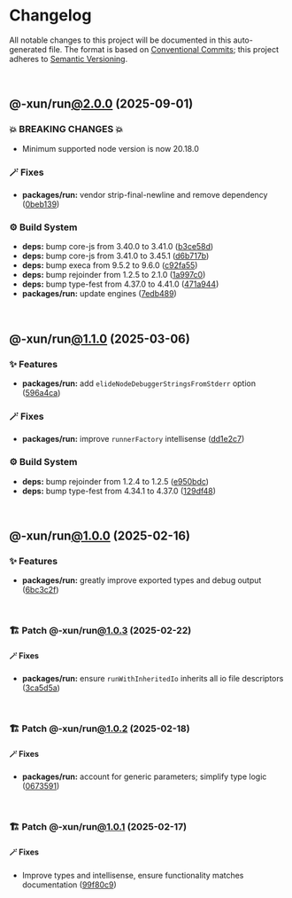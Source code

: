 # Changelog

All notable changes to this project will be documented in this auto-generated
file. The format is based on [Conventional Commits][1];
this project adheres to [Semantic Versioning][2].

<br />

## @-xun/run[@2.0.0][3] (2025-09-01)

### 💥 BREAKING CHANGES 💥

- Minimum supported node version is now 20.18.0

### 🪄 Fixes

- **packages/run:** vendor strip-final-newline and remove dependency ([0beb139][4])

### ⚙️ Build System

- **deps:** bump core-js from 3.40.0 to 3.41.0 ([b3ce58d][5])
- **deps:** bump core-js from 3.41.0 to 3.45.1 ([d6b717b][6])
- **deps:** bump execa from 9.5.2 to 9.6.0 ([c92fa55][7])
- **deps:** bump rejoinder from 1.2.5 to 2.1.0 ([1a997c0][8])
- **deps:** bump type-fest from 4.37.0 to 4.41.0 ([471a944][9])
- **packages/run:** update engines ([7edb489][10])

<br />

## @-xun/run[@1.1.0][11] (2025-03-06)

### ✨ Features

- **packages/run:** add `elideNodeDebuggerStringsFromStderr` option ([596a4ca][12])

### 🪄 Fixes

- **packages/run:** improve `runnerFactory` intellisense ([dd1e2c7][13])

### ⚙️ Build System

- **deps:** bump rejoinder from 1.2.4 to 1.2.5 ([e950bdc][14])
- **deps:** bump type-fest from 4.34.1 to 4.37.0 ([129df48][15])

<br />

## @-xun/run[@1.0.0][16] (2025-02-16)

### ✨ Features

- **packages/run:** greatly improve exported types and debug output ([6bc3c2f][17])

<br />

### 🏗️ Patch @-xun/run[@1.0.3][18] (2025-02-22)

#### 🪄 Fixes

- **packages/run:** ensure `runWithInheritedIo` inherits all io file descriptors ([3ca5d5a][19])

<br />

### 🏗️ Patch @-xun/run[@1.0.2][20] (2025-02-18)

#### 🪄 Fixes

- **packages/run:** account for generic parameters; simplify type logic ([0673591][21])

<br />

### 🏗️ Patch @-xun/run[@1.0.1][22] (2025-02-17)

#### 🪄 Fixes

- Improve types and intellisense, ensure functionality matches documentation ([99f80c9][23])

[1]: https://conventionalcommits.org
[2]: https://semver.org
[3]: https://github.com/Xunnamius/exec-utils/compare/@-xun/run@1.1.0...@-xun/run@2.0.0
[4]: https://github.com/Xunnamius/exec-utils/commit/0beb13984ad5fb4d85e1c2f2529a27b8ce2033b6
[5]: https://github.com/Xunnamius/exec-utils/commit/b3ce58dc2582ab5114ceb9ab8c4f989057040294
[6]: https://github.com/Xunnamius/exec-utils/commit/d6b717b3a126a51f09453ddf8c1eb8d848aacd63
[7]: https://github.com/Xunnamius/exec-utils/commit/c92fa555f2a1fdc28d0e1281a32e2e42b9df705e
[8]: https://github.com/Xunnamius/exec-utils/commit/1a997c03f4233623640aa8fbb35f9d5ecab8ebea
[9]: https://github.com/Xunnamius/exec-utils/commit/471a944a81be2024bff2b65ad52e8ae81d60e12f
[10]: https://github.com/Xunnamius/exec-utils/commit/7edb489f9139da5039c24dba1bb74df108adec2b
[11]: https://github.com/Xunnamius/exec-utils/compare/@-xun/run@1.0.3...@-xun/run@1.1.0
[12]: https://github.com/Xunnamius/exec-utils/commit/596a4ca63a2b17b0a8e1d7467f14581cfd100d5d
[13]: https://github.com/Xunnamius/exec-utils/commit/dd1e2c7feb508649e5b5164f882176380432901f
[14]: https://github.com/Xunnamius/exec-utils/commit/e950bdc88246d4df68cb4e148b36441b3b936f55
[15]: https://github.com/Xunnamius/exec-utils/commit/129df486660f117039b2de4cd8ed17bd7f5a2f35
[16]: https://github.com/Xunnamius/exec-utils/compare/6bc3c2f64e318fb45aac40a5534d0b575a57f170...@-xun/run@1.0.0
[17]: https://github.com/Xunnamius/exec-utils/commit/6bc3c2f64e318fb45aac40a5534d0b575a57f170
[18]: https://github.com/Xunnamius/exec-utils/compare/@-xun/run@1.0.2...@-xun/run@1.0.3
[19]: https://github.com/Xunnamius/exec-utils/commit/3ca5d5a48edf233b2c3f06a5558c6dca408bd366
[20]: https://github.com/Xunnamius/exec-utils/compare/@-xun/run@1.0.1...@-xun/run@1.0.2
[21]: https://github.com/Xunnamius/exec-utils/commit/06735914ae278783fb4ee6a4cc1a3732191459ee
[22]: https://github.com/Xunnamius/exec-utils/compare/@-xun/run@1.0.0...@-xun/run@1.0.1
[23]: https://github.com/Xunnamius/exec-utils/commit/99f80c9423153055098aa3bf7b6f903f3ee1b65f

